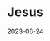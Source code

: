 ---
title: "Jesus"
type: hashtag
date: 2023-06-24
hashtag: jesus
tags:
  - Christianity
  - Human Being
  - dead at the moment
  - God
---